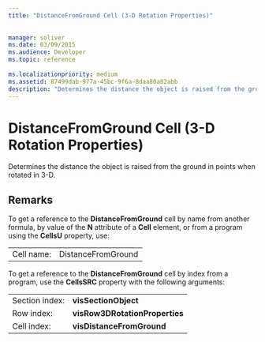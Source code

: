 ```yaml
---
title: "DistanceFromGround Cell (3-D Rotation Properties)"
 
 
manager: soliver
ms.date: 03/09/2015
ms.audience: Developer
ms.topic: reference
 
ms.localizationpriority: medium
ms.assetid: 87499dab-977a-45bc-9f6a-8daa80a82abb
description: "Determines the distance the object is raised from the ground in points when rotated in 3-D."
---
```


# DistanceFromGround Cell (3-D Rotation Properties)

Determines the distance the object is raised from the ground in points when rotated in 3-D.
  
## Remarks

To get a reference to the **DistanceFromGround** cell by name from another formula, by value of the **N** attribute of a **Cell** element, or from a program using the **CellsU** property, use: 
  
|||
|:-----|:-----|
|Cell name:  <br/> |DistanceFromGround  <br/> |
   
To get a reference to the **DistanceFromGround** cell by index from a program, use the **CellsSRC** property with the following arguments: 
  
|||
|:-----|:-----|
|Section index:  <br/> |**visSectionObject** <br/> |
|Row index:  <br/> |**visRow3DRotationProperties** <br/> |
|Cell index:  <br/> |**visDistanceFromGround** <br/> |
   

